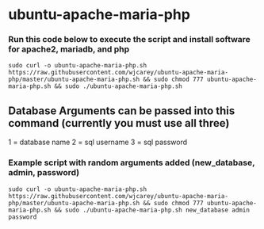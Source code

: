 # ubuntu-apache-maria-php

### Run this code below to execute the script and install software for apache2, mariadb, and php
~~~
sudo curl -o ubuntu-apache-maria-php.sh https://raw.githubusercontent.com/wjcarey/ubuntu-apache-maria-php/master/ubuntu-apache-maria-php.sh && sudo chmod 777 ubuntu-apache-maria-php.sh && sudo ./ubuntu-apache-maria-php.sh
~~~

## Database Arguments can be passed into this command (currently you must use all three)
1 = database name
2 = sql username
3 = sql password

### Example script with random arguments added (new_database, admin, password)
~~~
sudo curl -o ubuntu-apache-maria-php.sh https://raw.githubusercontent.com/wjcarey/ubuntu-apache-maria-php/master/ubuntu-apache-maria-php.sh && sudo chmod 777 ubuntu-apache-maria-php.sh && sudo ./ubuntu-apache-maria-php.sh new_database admin password
~~~